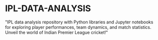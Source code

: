 # IPL-DATA-ANALYSIS
"IPL data analysis repository with Python libraries and Jupyter notebooks for exploring player performances, team dynamics, and match statistics. Unveil the world of Indian Premier League cricket!"
